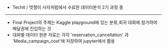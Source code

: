 - Techit / 멋쟁이 사자처럼에서 수료한 데이터분석 2기 과정 중
---
- Final Project의 주제는 Kaggle playground에 있는 분류,회귀 대회에 참가하여 메달권에 진입하는 것
- 대회별 데이터 원본 자료는 각각 'reservation_cancellation' 과 'Media_campaign_cost'에 저장하여 jupyter에서 활용
